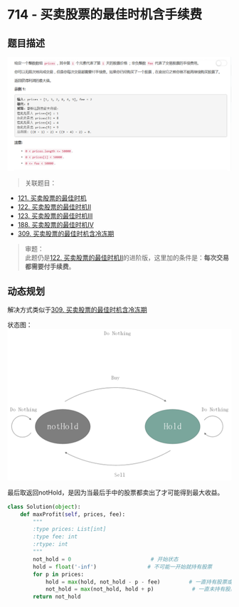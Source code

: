 # 714 - 买卖股票的最佳时机含手续费

## 题目描述
![problem](images/714.png)

>关联题目：  
- [121. 买卖股票的最佳时机](https://github.com/Rosevil1874/LeetCode/tree/master/Python-Solution/121_Best-Time-to-Buy-and-Sell-Stock)
- [122. 买卖股票的最佳时机II](https://github.com/Rosevil1874/LeetCode/tree/master/Python-Solution/122_Best-Time-to-Buy-and-Sell-Stock-II)
- [123. 买卖股票的最佳时机III](https://github.com/Rosevil1874/LeetCode/tree/master/Python-Solution/123_Best-Time-to-Buy-and-Sell-Stock-III)
- [188. 买卖股票的最佳时机IV](https://github.com/Rosevil1874/LeetCode/tree/master/Python-Solution/188_Best-Time-to-Buy-and-Sell-Stock-IV)
- [309. 买卖股票的最佳时机含冷冻期](https://github.com/Rosevil1874/LeetCode/tree/master/Python-Solution/309_Best-Time-to-Buy-and-Sell-Stock-with-Cooldown)

>审题：  
此题仍是[122. 买卖股票的最佳时机II](https://github.com/Rosevil1874/LeetCode/tree/master/Python-Solution/122_Best-Time-to-Buy-and-Sell-Stock-II)的进阶版，这里加的条件是：**每次交易都需要付手续费**。

## 动态规划
解决方式类似于[309. 买卖股票的最佳时机含冷冻期](https://github.com/Rosevil1874/LeetCode/tree/master/Python-Solution/309_Best-Time-to-Buy-and-Sell-Stock-with-Cooldown)

状态图：
![state](images/state.png)

最后取返回notHold，是因为当最后手中的股票都卖出了才可能得到最大收益。

```python
class Solution(object):
    def maxProfit(self, prices, fee):
        """
        :type prices: List[int]
        :type fee: int
        :rtype: int
        """
        not_hold = 0                         # 开始状态
        hold = float('-inf')                # 不可能一开始就持有股票
        for p in prices:
            hold = max(hold, not_hold - p - fee)         # 一直持有股票或买了股票
            not_hold = max(not_hold, hold + p)            # 一直未持有股票或卖了股票
        return not_hold
```
